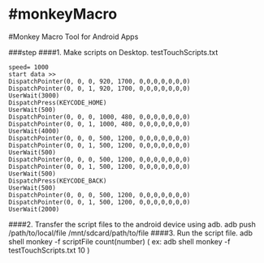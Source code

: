 
#monkeyMacro
======================


#Monkey Macro Tool for Android Apps


###step
####1. Make scripts on Desktop.
	testTouchScripts.txt
	
	
	speed= 1000
	start data >>
	DispatchPointer(0, 0, 0, 920, 1700, 0,0,0,0,0,0,0)  
	DispatchPointer(0, 0, 1, 920, 1700, 0,0,0,0,0,0,0) 
	UserWait(3000)
	DispatchPress(KEYCODE_HOME)
	UserWait(500)
	DispatchPointer(0, 0, 0, 1000, 480, 0,0,0,0,0,0,0)  
	DispatchPointer(0, 0, 1, 1000, 480, 0,0,0,0,0,0,0) 
	UserWait(4000)
	DispatchPointer(0, 0, 0, 500, 1200, 0,0,0,0,0,0,0)  
	DispatchPointer(0, 0, 1, 500, 1200, 0,0,0,0,0,0,0) 
	UserWait(500)
	DispatchPointer(0, 0, 0, 500, 1200, 0,0,0,0,0,0,0)  
	DispatchPointer(0, 0, 1, 500, 1200, 0,0,0,0,0,0,0) 
	UserWait(500)
	DispatchPress(KEYCODE_BACK)
	UserWait(500)
	DispatchPointer(0, 0, 0, 500, 1200, 0,0,0,0,0,0,0)  
	DispatchPointer(0, 0, 1, 500, 1200, 0,0,0,0,0,0,0) 
	UserWait(2000)
	

####2. Transfer the script files to the android device using adb.
	adb push /path/to/local/file /mnt/sdcard/path/to/file
####3. Run the script file.
	adb shell monkey -f scriptFile count(number)
	( ex: adb shell monkey -f testTouchScripts.txt 10 )
